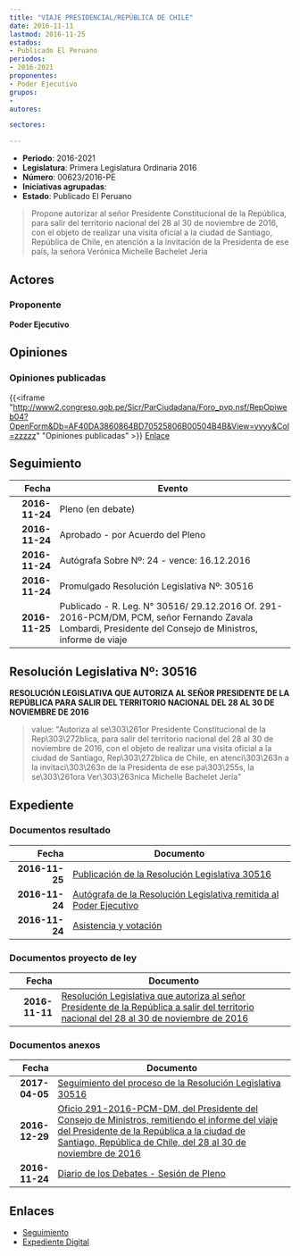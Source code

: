 ```yaml
---
title: "VIAJE PRESIDENCIAL/REPÚBLICA DE CHILE"
date: 2016-11-11
lastmod: 2016-11-25
estados:
- Publicado El Peruano
periodos:
- 2016-2021
proponentes:
- Poder Ejecutivo
grupos:
- 
autores:

sectores:

---
```

- **Periodo**: 2016-2021
- **Legislatura**: Primera Legislatura Ordinaria 2016
- **Número**: 00623/2016-PE
- **Iniciativas agrupadas**: 
- **Estado**: Publicado El Peruano

> Propone autorizar al señor Presidente Constitucional de la República, para salir del territorio nacional del 28 al 30 de noviembre de 2016, con el objeto de realizar una visita oficial a la ciudad de Santiago, República de Chile, en atención a la invitación de la Presidenta de ese país, la señora Verónica Michelle Bachelet Jeria


## Actores

### Proponente

**Poder Ejecutivo**

## Opiniones

### Opiniones publicadas

{{<iframe "http://www2.congreso.gob.pe/Sicr/ParCiudadana/Foro_pvp.nsf/RepOpiweb04?OpenForm&Db=AF40DA3860864BD70525806B00504B4B&View=yyyy&Col=zzzzz" "Opiniones publicadas" >}}
[Enlace](http://www2.congreso.gob.pe/Sicr/ParCiudadana/Foro_pvp.nsf/RepOpiweb04?OpenForm&Db=AF40DA3860864BD70525806B00504B4B&View=yyyy&Col=zzzzz)


## Seguimiento

| Fecha | Evento |
|------:|--------|
| **2016-11-24** | Pleno (en debate) |
| **2016-11-24** | Aprobado - por Acuerdo del Pleno |
| **2016-11-24** | Autógrafa Sobre Nº: 24 - vence: 16.12.2016 |
| **2016-11-24** | Promulgado Resolución Legislativa Nº: 30516 |
| **2016-11-25** | Publicado - R. Leg. N° 30516/ 29.12.2016 Of. 291-2016-PCM/DM, PCM, señor Fernando Zavala Lombardi, Presidente del Consejo de Ministros, informe de viaje |

## Resolución Legislativa Nº: 30516

**RESOLUCIÓN LEGISLATIVA QUE AUTORIZA AL SEÑOR PRESIDENTE DE LA REPÚBLICA PARA SALIR DEL TERRITORIO NACIONAL DEL 28 AL 30 DE NOVIEMBRE DE 2016**

> value: "Autoriza al se\303\261or Presidente Constitucional de la Rep\303\272blica, para salir del territorio nacional del 28 al 30 de noviembre de 2016, con el objeto de realizar una visita oficial a la ciudad de Santiago, Rep\303\272blica de Chile, en atenci\303\263n a la invitaci\303\263n de la Presidenta de ese pa\303\255s, la se\303\261ora Ver\303\263nica Michelle Bachelet Jeria"


## Expediente

### Documentos resultado

| Fecha | Documento |
|------:|-----------|
| **2016-11-25** | [Publicación de la Resolución Legislativa 30516](http://www.leyes.congreso.gob.pe/Documentos/2016_2021/ADLP/Normas_Legales/30516-RLG.pdf) |
| **2016-11-24** | [Autógrafa de la Resolución Legislativa remitida al Poder Ejecutivo](http://www.leyes.congreso.gob.pe/Documentos/2016_2021/ADLP/Texto_Aprobado/AU0062320161124.pdf) |
| **2016-11-24** | [Asistencia y votación](http://www.leyes.congreso.gob.pe/Documentos/2016_2021/Asistencia_y_Votacion/Proyectos_de_Ley/AV0062320161124..pdf) |

### Documentos proyecto de ley

| Fecha | Documento |
|------:|-----------|
| **2016-11-11** | [Resolución Legislativa que autoriza al señor Presidente de la República a salir del territorio nacional del 28 al 30 de noviembre de 2016](http://www.leyes.congreso.gob.pe/Documentos/2016_2021/Proyectos_de_Ley_y_de_Resoluciones_Legislativas/PL0062320161111..pdf) |

### Documentos anexos

| Fecha | Documento |
|------:|-----------|
| **2017-04-05** | [Seguimiento del proceso de la Resolución Legislativa 30516](http://www.leyes.congreso.gob.pe/Documentos/2016_2021/Seguimiento_de_Proyectos_de_Ley/00623PL20170405.PDF) |
| **2016-12-29** | [Oficio 291-2016-PCM-DM, del Presidente del Consejo de Ministros, remitiendo el informe del viaje del Presidente de la República a la ciudad de Santiago, República de Chile, del 28 al 30 de noviembre de 2016](http://www.leyes.congreso.gob.pe/Documentos/2016_2021/Oficios/Poder_Ejecutivo/OFICIO-291-2016-PCM-DM..pdf) |
| **2016-11-24** | [Diario de los Debates - Sesión de Pleno](http://www.leyes.congreso.gob.pe/Documentos/2016_2021/ADLP/Diario_Debates/30516_DD.pdf) |

## Enlaces

- [Seguimiento](http://www2.congreso.gob.pe/Sicr/TraDocEstProc/CLProLey2016.nsf/f7fff46988ca05b1052578e100829cc7/4e00f91e448f87980525806b0052f5f2?OpenDocument)
- [Expediente Digital](http://www2.congreso.gob.pe/Sicr/TraDocEstProc/Expvirt_2011.nsf/visbusqptramdoc1621/00623?opendocument)

